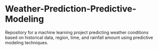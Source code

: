 # Weather-Prediction-Predictive-Modeling
Repository for a machine learning project predicting weather conditions based on historical data, region, time, and rainfall amount using predictive modeling techniques.
